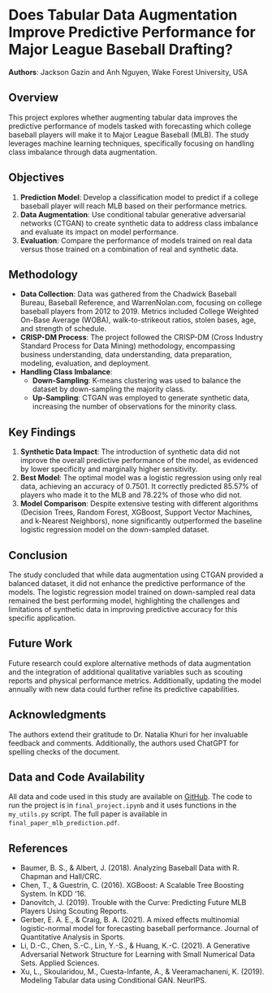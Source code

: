 # Does Tabular Data Augmentation Improve Predictive Performance for Major League Baseball Drafting?

**Authors**: Jackson Gazin and Anh Nguyen, Wake Forest University, USA

## Overview
This project explores whether augmenting tabular data improves the predictive performance of models tasked with forecasting which college baseball players will make it to Major League Baseball (MLB). The study leverages machine learning techniques, specifically focusing on handling class imbalance through data augmentation.

## Objectives
1. **Prediction Model**: Develop a classification model to predict if a college baseball player will reach MLB based on their performance metrics.
2. **Data Augmentation**: Use conditional tabular generative adversarial networks (CTGAN) to create synthetic data to address class imbalance and evaluate its impact on model performance.
3. **Evaluation**: Compare the performance of models trained on real data versus those trained on a combination of real and synthetic data.

## Methodology
- **Data Collection**: Data was gathered from the Chadwick Baseball Bureau, Baseball Reference, and WarrenNolan.com, focusing on college baseball players from 2012 to 2019. Metrics included College Weighted On-Base Average (WOBA), walk-to-strikeout ratios, stolen bases, age, and strength of schedule.
- **CRISP-DM Process**: The project followed the CRISP-DM (Cross Industry Standard Process for Data Mining) methodology, encompassing business understanding, data understanding, data preparation, modeling, evaluation, and deployment.
- **Handling Class Imbalance**:
  - **Down-Sampling**: K-means clustering was used to balance the dataset by down-sampling the majority class.
  - **Up-Sampling**: CTGAN was employed to generate synthetic data, increasing the number of observations for the minority class.

## Key Findings
1. **Synthetic Data Impact**: The introduction of synthetic data did not improve the overall predictive performance of the model, as evidenced by lower specificity and marginally higher sensitivity.
2. **Best Model**: The optimal model was a logistic regression using only real data, achieving an accuracy of 0.7501. It correctly predicted 85.57% of players who made it to the MLB and 78.22% of those who did not.
3. **Model Comparison**: Despite extensive testing with different algorithms (Decision Trees, Random Forest, XGBoost, Support Vector Machines, and k-Nearest Neighbors), none significantly outperformed the baseline logistic regression model on the down-sampled dataset.

## Conclusion
The study concluded that while data augmentation using CTGAN provided a balanced dataset, it did not enhance the predictive performance of the models. The logistic regression model trained on down-sampled real data remained the best performing model, highlighting the challenges and limitations of synthetic data in improving predictive accuracy for this specific application.

## Future Work
Future research could explore alternative methods of data augmentation and the integration of additional qualitative variables such as scouting reports and physical performance metrics. Additionally, updating the model annually with new data could further refine its predictive capabilities.

## Acknowledgments
The authors extend their gratitude to Dr. Natalia Khuri for her invaluable feedback and comments. Additionally, the authors used ChatGPT for spelling checks of the document.

## Data and Code Availability
All data and code used in this study are available on [GitHub](https://github.com/jacksongazin2022/CollegeHitterMLB-Prediction/tree/main). The code to run the project is in `final_project.ipynb` and it uses functions in the `my_utils.py` script. The full paper is available in `final_paper_mlb_prediction.pdf`.

## References
- Baumer, B. S., & Albert, J. (2018). Analyzing Baseball Data with R. Chapman and Hall/CRC.
- Chen, T., & Guestrin, C. (2016). XGBoost: A Scalable Tree Boosting System. In KDD '16.
- Danovitch, J. (2019). Trouble with the Curve: Predicting Future MLB Players Using Scouting Reports.
- Gerber, E. A. E., & Craig, B. A. (2021). A mixed effects multinomial logistic-normal model for forecasting baseball performance. Journal of Quantitative Analysis in Sports.
- Li, D.-C., Chen, S.-C., Lin, Y.-S., & Huang, K.-C. (2021). A Generative Adversarial Network Structure for Learning with Small Numerical Data Sets. Applied Sciences.
- Xu, L., Skoularidou, M., Cuesta-Infante, A., & Veeramachaneni, K. (2019). Modeling Tabular data using Conditional GAN. NeurIPS.
